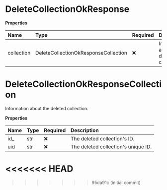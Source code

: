 # DeleteCollectionOkResponse

**Properties**

| Name       | Type                                 | Required | Description                               |
| :--------- | :----------------------------------- | :------- | :---------------------------------------- |
| collection | DeleteCollectionOkResponseCollection | ❌       | Information about the deleted collection. |

# DeleteCollectionOkResponseCollection

Information about the deleted collection.

**Properties**

| Name | Type | Required | Description                         |
| :--- | :--- | :------- | :---------------------------------- |
| id\_ | str  | ❌       | The deleted collection's ID.        |
| uid  | str  | ❌       | The deleted collection's unique ID. |
<<<<<<< HEAD
=======

<!-- This file was generated by liblab | https://liblab.com/ -->
>>>>>>> 95da91c (initial commit)
